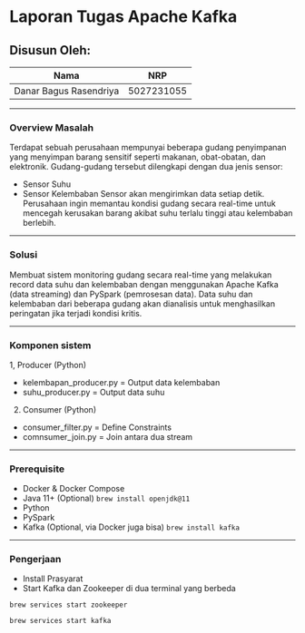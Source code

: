 # Laporan Tugas Apache Kafka

## Disusun Oleh:
|             Nama              |     NRP    |
|-------------------------------|------------|
| Danar Bagus Rasendriya        | 5027231055 |
***
### Overview Masalah
Terdapat sebuah perusahaan mempunyai beberapa gudang penyimpanan yang menyimpan barang sensitif seperti makanan, obat-obatan, dan elektronik. Gudang-gudang tersebut dilengkapi dengan dua jenis sensor:
- Sensor Suhu
- Sensor Kelembaban
Sensor akan mengirimkan data setiap detik. Perusahaan ingin memantau kondisi gudang secara real-time untuk mencegah kerusakan barang akibat suhu terlalu tinggi atau kelembaban berlebih.
***
### Solusi
Membuat sistem monitoring gudang secara real-time yang melakukan record data suhu dan kelembaban dengan menggunakan Apache Kafka (data streaming) dan PySpark (pemrosesan data). Data suhu dan kelembaban dari beberapa gudang akan dianalisis untuk menghasilkan peringatan jika terjadi kondisi kritis.
***
### Komponen sistem
1, Producer (Python)
- kelembapan_producer.py = Output data kelembaban
- suhu_producer.py = Output data suhu

2. Consumer (Python)
- consumer_filter.py = Define Constraints
- comnsumer_join.py = Join antara dua stream
***
### Prerequisite
- Docker & Docker Compose
- Java 11+ (Optional)
`brew install openjdk@11`
- Python
- PySpark
- Kafka (Optional, via Docker juga bisa)
`brew install kafka`
***
### Pengerjaan
- Install Prasyarat
- Start Kafka dan Zookeeper di dua terminal yang berbeda

`brew services start zookeeper`

`brew services start kafka`
